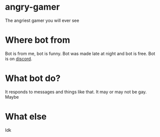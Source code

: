 # angry-gamer
The angriest gamer you will ever see

# Where bot from
Bot is from me, bot is funny. Bot was made late at night and bot is free. Bot is on <a href="https://top.gg/bot/766970426231881778">discord</a>.

# What bot do?
It responds to messages and things like that. It may or may not be gay. Maybe

# What else
Idk